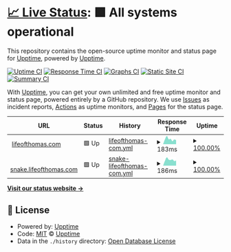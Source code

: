 # [📈 Live Status](https://demo.upptime.js.org): <!--live status--> **🟩 All systems operational**

This repository contains the open-source uptime monitor and status page for [Upptime](https://upptime.js.org), powered by [Upptime](https://github.com/upptime/upptime).

[![Uptime CI](https://github.com/tpaul1611/upptime/workflows/Uptime%20CI/badge.svg)](https://github.com/tpaul1611/upptime/actions?query=workflow%3A%22Uptime+CI%22)
[![Response Time CI](https://github.com/tpaul1611/upptime/workflows/Response%20Time%20CI/badge.svg)](https://github.com/tpaul1611/upptime/actions?query=workflow%3A%22Response+Time+CI%22)
[![Graphs CI](https://github.com/tpaul1611/upptime/workflows/Graphs%20CI/badge.svg)](https://github.com/tpaul1611/upptime/actions?query=workflow%3A%22Graphs+CI%22)
[![Static Site CI](https://github.com/tpaul1611/upptime/workflows/Static%20Site%20CI/badge.svg)](https://github.com/tpaul1611/upptime/actions?query=workflow%3A%22Static+Site+CI%22)
[![Summary CI](https://github.com/tpaul1611/upptime/workflows/Summary%20CI/badge.svg)](https://github.com/tpaul1611/upptime/actions?query=workflow%3A%22Summary+CI%22)

With [Upptime](https://upptime.js.org), you can get your own unlimited and free uptime monitor and status page, powered entirely by a GitHub repository. We use [Issues](https://github.com/upptime/upptime/issues) as incident reports, [Actions](https://github.com/tpaul1611/upptime/actions) as uptime monitors, and [Pages](https://demo.upptime.js.org) for the status page.

<!--start: status pages-->
<!-- This summary is generated by Upptime (https://github.com/upptime/upptime) -->
<!-- Do not edit this manually, your changes will be overwritten -->
<!-- prettier-ignore -->
| URL | Status | History | Response Time | Uptime |
| --- | ------ | ------- | ------------- | ------ |
| <img alt="" src="https://icons.duckduckgo.com/ip3/www.lifeofthomas.com.ico" height="13"> [lifeofthomas.com](https://www.lifeofthomas.com) | 🟩 Up | [lifeofthomas-com.yml](https://github.com/tpaul1611/upptime/commits/HEAD/history/lifeofthomas-com.yml) | <details><summary><img alt="Response time graph" src="./graphs/lifeofthomas-com/response-time-week.png" height="20"> 183ms</summary><br><a href="https://status.lifeofthomas.com/history/lifeofthomas-com"><img alt="Response time 193" src="https://img.shields.io/endpoint?url=https%3A%2F%2Fraw.githubusercontent.com%2Ftpaul1611%2Fupptime%2FHEAD%2Fapi%2Flifeofthomas-com%2Fresponse-time.json"></a><br><a href="https://status.lifeofthomas.com/history/lifeofthomas-com"><img alt="24-hour response time 251" src="https://img.shields.io/endpoint?url=https%3A%2F%2Fraw.githubusercontent.com%2Ftpaul1611%2Fupptime%2FHEAD%2Fapi%2Flifeofthomas-com%2Fresponse-time-day.json"></a><br><a href="https://status.lifeofthomas.com/history/lifeofthomas-com"><img alt="7-day response time 183" src="https://img.shields.io/endpoint?url=https%3A%2F%2Fraw.githubusercontent.com%2Ftpaul1611%2Fupptime%2FHEAD%2Fapi%2Flifeofthomas-com%2Fresponse-time-week.json"></a><br><a href="https://status.lifeofthomas.com/history/lifeofthomas-com"><img alt="30-day response time 189" src="https://img.shields.io/endpoint?url=https%3A%2F%2Fraw.githubusercontent.com%2Ftpaul1611%2Fupptime%2FHEAD%2Fapi%2Flifeofthomas-com%2Fresponse-time-month.json"></a><br><a href="https://status.lifeofthomas.com/history/lifeofthomas-com"><img alt="1-year response time 193" src="https://img.shields.io/endpoint?url=https%3A%2F%2Fraw.githubusercontent.com%2Ftpaul1611%2Fupptime%2FHEAD%2Fapi%2Flifeofthomas-com%2Fresponse-time-year.json"></a></details> | <details><summary><a href="https://status.lifeofthomas.com/history/lifeofthomas-com">100.00%</a></summary><a href="https://status.lifeofthomas.com/history/lifeofthomas-com"><img alt="All-time uptime 100.00%" src="https://img.shields.io/endpoint?url=https%3A%2F%2Fraw.githubusercontent.com%2Ftpaul1611%2Fupptime%2FHEAD%2Fapi%2Flifeofthomas-com%2Fuptime.json"></a><br><a href="https://status.lifeofthomas.com/history/lifeofthomas-com"><img alt="24-hour uptime 100.00%" src="https://img.shields.io/endpoint?url=https%3A%2F%2Fraw.githubusercontent.com%2Ftpaul1611%2Fupptime%2FHEAD%2Fapi%2Flifeofthomas-com%2Fuptime-day.json"></a><br><a href="https://status.lifeofthomas.com/history/lifeofthomas-com"><img alt="7-day uptime 100.00%" src="https://img.shields.io/endpoint?url=https%3A%2F%2Fraw.githubusercontent.com%2Ftpaul1611%2Fupptime%2FHEAD%2Fapi%2Flifeofthomas-com%2Fuptime-week.json"></a><br><a href="https://status.lifeofthomas.com/history/lifeofthomas-com"><img alt="30-day uptime 100.00%" src="https://img.shields.io/endpoint?url=https%3A%2F%2Fraw.githubusercontent.com%2Ftpaul1611%2Fupptime%2FHEAD%2Fapi%2Flifeofthomas-com%2Fuptime-month.json"></a><br><a href="https://status.lifeofthomas.com/history/lifeofthomas-com"><img alt="1-year uptime 100.00%" src="https://img.shields.io/endpoint?url=https%3A%2F%2Fraw.githubusercontent.com%2Ftpaul1611%2Fupptime%2FHEAD%2Fapi%2Flifeofthomas-com%2Fuptime-year.json"></a></details>
| <img alt="" src="https://icons.duckduckgo.com/ip3/snake.lifeofthomas.com.ico" height="13"> [snake.lifeofthomas.com](https://snake.lifeofthomas.com) | 🟩 Up | [snake-lifeofthomas-com.yml](https://github.com/tpaul1611/upptime/commits/HEAD/history/snake-lifeofthomas-com.yml) | <details><summary><img alt="Response time graph" src="./graphs/snake-lifeofthomas-com/response-time-week.png" height="20"> 186ms</summary><br><a href="https://status.lifeofthomas.com/history/snake-lifeofthomas-com"><img alt="Response time 199" src="https://img.shields.io/endpoint?url=https%3A%2F%2Fraw.githubusercontent.com%2Ftpaul1611%2Fupptime%2FHEAD%2Fapi%2Fsnake-lifeofthomas-com%2Fresponse-time.json"></a><br><a href="https://status.lifeofthomas.com/history/snake-lifeofthomas-com"><img alt="24-hour response time 272" src="https://img.shields.io/endpoint?url=https%3A%2F%2Fraw.githubusercontent.com%2Ftpaul1611%2Fupptime%2FHEAD%2Fapi%2Fsnake-lifeofthomas-com%2Fresponse-time-day.json"></a><br><a href="https://status.lifeofthomas.com/history/snake-lifeofthomas-com"><img alt="7-day response time 186" src="https://img.shields.io/endpoint?url=https%3A%2F%2Fraw.githubusercontent.com%2Ftpaul1611%2Fupptime%2FHEAD%2Fapi%2Fsnake-lifeofthomas-com%2Fresponse-time-week.json"></a><br><a href="https://status.lifeofthomas.com/history/snake-lifeofthomas-com"><img alt="30-day response time 197" src="https://img.shields.io/endpoint?url=https%3A%2F%2Fraw.githubusercontent.com%2Ftpaul1611%2Fupptime%2FHEAD%2Fapi%2Fsnake-lifeofthomas-com%2Fresponse-time-month.json"></a><br><a href="https://status.lifeofthomas.com/history/snake-lifeofthomas-com"><img alt="1-year response time 199" src="https://img.shields.io/endpoint?url=https%3A%2F%2Fraw.githubusercontent.com%2Ftpaul1611%2Fupptime%2FHEAD%2Fapi%2Fsnake-lifeofthomas-com%2Fresponse-time-year.json"></a></details> | <details><summary><a href="https://status.lifeofthomas.com/history/snake-lifeofthomas-com">100.00%</a></summary><a href="https://status.lifeofthomas.com/history/snake-lifeofthomas-com"><img alt="All-time uptime 100.00%" src="https://img.shields.io/endpoint?url=https%3A%2F%2Fraw.githubusercontent.com%2Ftpaul1611%2Fupptime%2FHEAD%2Fapi%2Fsnake-lifeofthomas-com%2Fuptime.json"></a><br><a href="https://status.lifeofthomas.com/history/snake-lifeofthomas-com"><img alt="24-hour uptime 100.00%" src="https://img.shields.io/endpoint?url=https%3A%2F%2Fraw.githubusercontent.com%2Ftpaul1611%2Fupptime%2FHEAD%2Fapi%2Fsnake-lifeofthomas-com%2Fuptime-day.json"></a><br><a href="https://status.lifeofthomas.com/history/snake-lifeofthomas-com"><img alt="7-day uptime 100.00%" src="https://img.shields.io/endpoint?url=https%3A%2F%2Fraw.githubusercontent.com%2Ftpaul1611%2Fupptime%2FHEAD%2Fapi%2Fsnake-lifeofthomas-com%2Fuptime-week.json"></a><br><a href="https://status.lifeofthomas.com/history/snake-lifeofthomas-com"><img alt="30-day uptime 100.00%" src="https://img.shields.io/endpoint?url=https%3A%2F%2Fraw.githubusercontent.com%2Ftpaul1611%2Fupptime%2FHEAD%2Fapi%2Fsnake-lifeofthomas-com%2Fuptime-month.json"></a><br><a href="https://status.lifeofthomas.com/history/snake-lifeofthomas-com"><img alt="1-year uptime 100.00%" src="https://img.shields.io/endpoint?url=https%3A%2F%2Fraw.githubusercontent.com%2Ftpaul1611%2Fupptime%2FHEAD%2Fapi%2Fsnake-lifeofthomas-com%2Fuptime-year.json"></a></details>

<!--end: status pages-->

[**Visit our status website →**](https://demo.upptime.js.org)

## 📄 License

- Powered by: [Upptime](https://github.com/upptime/upptime)
- Code: [MIT](./LICENSE) © [Upptime](https://upptime.js.org)
- Data in the `./history` directory: [Open Database License](https://opendatacommons.org/licenses/odbl/1-0/)
